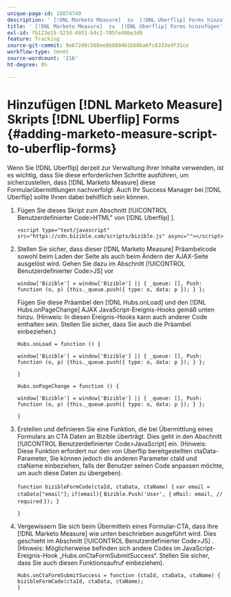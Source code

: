 ```yaml
---
unique-page-id: 18874749
description: ' [!DNL Marketo Measure]  zu  [!DNL Uberflip] Forms hinzufügen - [!DNL Marketo Measure]'
title: ' [!DNL Marketo Measure]  zu  [!DNL Uberflip] Forms hinzufügen'
exl-id: fb123e15-523d-4931-b4c1-705fe49be3d0
feature: Tracking
source-git-commit: 9e672d0c568ee0b889461bb8ba6fc6333edf31ce
workflow-type: tm+mt
source-wordcount: '216'
ht-degree: 0%

---
```


# Hinzufügen [!DNL Marketo Measure] Skripts [!DNL Uberflip] Forms {#adding-marketo-measure-script-to-uberflip-forms}

Wenn Sie [!DNL Uberflip] derzeit zur Verwaltung Ihrer Inhalte verwenden, ist es wichtig, dass Sie diese erforderlichen Schritte ausführen, um sicherzustellen, dass [!DNL Marketo Measure] diese Formularübermittlungen nachverfolgt. Auch Ihr Success Manager bei [!DNL Uberflip] sollte Ihnen dabei behilflich sein können.

1. Fügen Sie dieses Skript zum Abschnitt [!UICONTROL Benutzerdefinierter Code>HTML&quot; von [!DNL Uberflip] &#x200B;].

   `<script type="text/javascript" src="https://cdn.bizible.com/scripts/bizible.js" async=""></script>`

1. Stellen Sie sicher, dass dieser [!DNL Marketo Measure] Präambelcode sowohl beim Laden der Seite als auch beim Ändern der AJAX-Seite ausgelöst wird. Gehen Sie dazu im Abschnitt [!UICONTROL Benutzerdefinierter Code>JS] vor

   `window['Bizible'] = window['Bizible'] || { _queue: [], Push: function (o, p) {this._queue.push({ type: o, data: p }); } };`

   Fügen Sie diese Präambel den [!DNL Hubs.onLoad] und den [!DNL Hubs.onPageChange] AJAX JavaScript-Ereignis-Hooks gemäß unten hinzu. (Hinweis: In diesen Ereignis-Hooks kann auch anderer Code enthalten sein. Stellen Sie sicher, dass Sie auch die Präambel einbeziehen.)

   `Hubs.onLoad = function () {`

   `window['Bizible'] = window['Bizible'] || { _queue: [], Push: function (o, p) {this._queue.push({ type: o, data: p }); } };`

   `}`

   `Hubs.onPageChange = function () {`

   `window['Bizible'] = window['Bizible'] || { _queue: [], Push: function (o, p) {this._queue.push({ type: o, data: p }); } };`

   `}`

1. Erstellen und definieren Sie eine Funktion, die bei Übermittlung eines Formulars an CTA Daten an Bizible überträgt. Dies geht in den Abschnitt [!UICONTROL Benutzerdefinierter Code>JavaScript] ein. (Hinweis: Diese Funktion erfordert nur den von Uberflip bereitgestellten ctaData-Parameter, Sie können jedoch die anderen Parameter ctaId und ctaName einbeziehen, falls der Benutzer seinen Code anpassen möchte, um auch diese Daten zu übergeben).

   `function bizibleFormCode(ctaId, ctaData, ctaName) {`
   `var email = ctaData["email"];`
   `if(email){`
   `Bizible.Push('User', {`
   `eMail: email, // required`
   `}); }`

   `}`

1. Vergewissern Sie sich beim Übermitteln eines Formular-CTA, dass Ihre [!DNL Marketo Measure] wie unten beschrieben ausgeführt wird. Dies geschieht im Abschnitt [!UICONTROL Benutzerdefinierter Code>JS] . (Hinweis: Möglicherweise befinden sich andere Codes im JavaScript-Ereignis-Hook „Hubs.onCtaFormSubmitSuccess“. Stellen Sie sicher, dass Sie auch diesen Funktionsaufruf einbeziehen).

   `Hubs.onCtaFormSubmitSuccess = function (ctaId, ctaData, ctaName) {`
   `bizibleFormCode(ctaId, ctaData, ctaName);`\
   `}`
